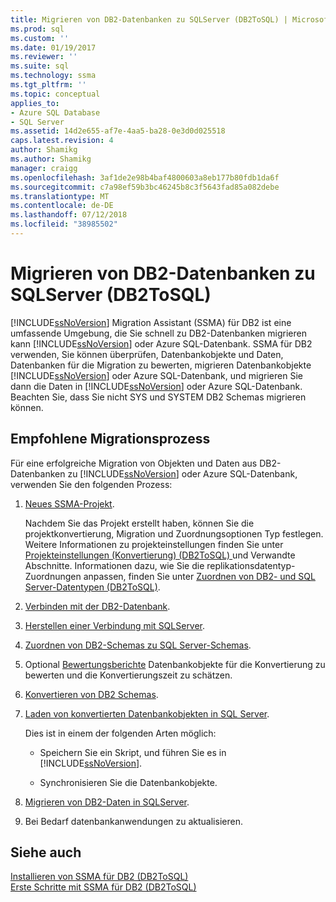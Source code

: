 ```yaml
---
title: Migrieren von DB2-Datenbanken zu SQLServer (DB2ToSQL) | Microsoft-Dokumentation
ms.prod: sql
ms.custom: ''
ms.date: 01/19/2017
ms.reviewer: ''
ms.suite: sql
ms.technology: ssma
ms.tgt_pltfrm: ''
ms.topic: conceptual
applies_to:
- Azure SQL Database
- SQL Server
ms.assetid: 14d2e655-af7e-4aa5-ba28-0e3d0d025518
caps.latest.revision: 4
author: Shamikg
ms.author: Shamikg
manager: craigg
ms.openlocfilehash: 3af1de2e98b4baf4800603a8eb177b80fdb1da6f
ms.sourcegitcommit: c7a98ef59b3bc46245b8c3f5643fad85a082debe
ms.translationtype: MT
ms.contentlocale: de-DE
ms.lasthandoff: 07/12/2018
ms.locfileid: "38985502"
---
```

# <a name="migrating-db2-databases-to-sql-server-db2tosql"></a>Migrieren von DB2-Datenbanken zu SQLServer (DB2ToSQL)
[!INCLUDE[ssNoVersion](../../includes/ssnoversion_md.md)] Migration Assistant (SSMA) für DB2 ist eine umfassende Umgebung, die Sie schnell zu DB2-Datenbanken migrieren kann [!INCLUDE[ssNoVersion](../../includes/ssnoversion_md.md)] oder Azure SQL-Datenbank. SSMA für DB2 verwenden, Sie können überprüfen, Datenbankobjekte und Daten, Datenbanken für die Migration zu bewerten, migrieren Datenbankobjekte [!INCLUDE[ssNoVersion](../../includes/ssnoversion_md.md)] oder Azure SQL-Datenbank, und migrieren Sie dann die Daten in [!INCLUDE[ssNoVersion](../../includes/ssnoversion_md.md)] oder Azure SQL-Datenbank. Beachten Sie, dass Sie nicht SYS und SYSTEM DB2 Schemas migrieren können.  
  
## <a name="recommended-migration-process"></a>Empfohlene Migrationsprozess  
Für eine erfolgreiche Migration von Objekten und Daten aus DB2-Datenbanken zu [!INCLUDE[ssNoVersion](../../includes/ssnoversion_md.md)] oder Azure SQL-Datenbank, verwenden Sie den folgenden Prozess:  
  
1.  [Neues SSMA-Projekt](http://msdn.microsoft.com/66437b45-4686-4fc7-a91b-ebde45e0f1b0).  
  
    Nachdem Sie das Projekt erstellt haben, können Sie die projektkonvertierung, Migration und Zuordnungsoptionen Typ festlegen. Weitere Informationen zu projekteinstellungen finden Sie unter [Projekteinstellungen &#40;Konvertierung&#41; &#40;DB2ToSQL&#41; ](../../ssma/db2/project-settings-conversion-db2tosql.md) und Verwandte Abschnitte. Informationen dazu, wie Sie die replikationsdatentyp-Zuordnungen anpassen, finden Sie unter [Zuordnen von DB2- und SQL Server-Datentypen &#40;DB2ToSQL&#41;](../../ssma/db2/mapping-db2-and-sql-server-data-types-db2tosql.md).  
  
2.  [Verbinden mit der DB2-Datenbank](http://msdn.microsoft.com/5eb5801d-f0c3-4127-97c0-0b1ef49f4844).  
  
3.  [Herstellen einer Verbindung mit SQLServer](http://msdn.microsoft.com/b59803cb-3cc6-41cc-8553-faf90851410e).  
  
4.  [Zuordnen von DB2-Schemas zu SQL Server-Schemas](http://msdn.microsoft.com/05ff7bd4-e60b-4f48-a893-bc2346aa9a8a).  
  
5.  Optional [Bewertungsberichte](http://msdn.microsoft.com/9e13eba0-e3cf-4205-974f-c00f982061de) Datenbankobjekte für die Konvertierung zu bewerten und die Konvertierungszeit zu schätzen.  
  
6.  [Konvertieren von DB2 Schemas](http://msdn.microsoft.com/7947efc3-ca86-4ec5-87ce-7603059c75a0).  
  
7.  [Laden von konvertierten Datenbankobjekten in SQL Server](http://msdn.microsoft.com/f4ea1ced-9f9f-4a9d-88ab-81dbab64adc3).  
  
    Dies ist in einem der folgenden Arten möglich:  
  
    -   Speichern Sie ein Skript, und führen Sie es in [!INCLUDE[ssNoVersion](../../includes/ssnoversion_md.md)].  
  
    -   Synchronisieren Sie die Datenbankobjekte.  
  
8.  [Migrieren von DB2-Daten in SQLServer](http://msdn.microsoft.com/86cbd39f-6dac-409a-9ce1-7dd54403f84b).  
  
9. Bei Bedarf datenbankanwendungen zu aktualisieren.  
  
## <a name="see-also"></a>Siehe auch  
[Installieren von SSMA für DB2 &#40;DB2ToSQL&#41;](../../ssma/db2/installing-ssma-for-db2-db2tosql.md)  
[Erste Schritte mit SSMA für DB2 &#40;DB2ToSQL&#41;](../../ssma/db2/getting-started-with-ssma-for-db2-db2tosql.md)  
  
